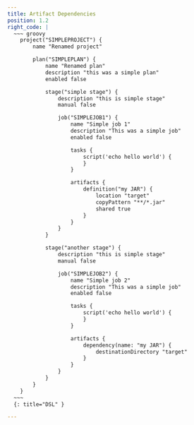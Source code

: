 ```yaml
---
title: Artifact Dependencies
position: 1.2
right_code: |
  ~~~ groovy
    project("SIMPLEPROJECT") {
        name "Renamed project"

        plan("SIMPLEPLAN") {
            name "Renamed plan"
            description "this was a simple plan"
            enabled false

            stage("simple stage") {
                description "this is simple stage"
                manual false

                job("SIMPLEJOB1") {
                    name "Simple job 1"
                    description "This was a simple job"
                    enabled false

                    tasks {
                        script('echo hello world') {
                        }
                    }

                    artifacts {
                        definition("my JAR") {
                            location "target"
                            copyPattern "**/*.jar"
                            shared true
                        }
                    }
                }
            }

            stage("another stage") {
                description "this is simple stage"
                manual false

                job("SIMPLEJOB2") {
                    name "Simple job 2"
                    description "This was a simple job"
                    enabled false

                    tasks {
                        script('echo hello world') {
                        }
                    }

                    artifacts {
                        dependency(name: "my JAR") {
                            destinationDirectory "target"
                        }
                    }
                }
            }
        }
    }
  ~~~
  {: title="DSL" }

---
```



